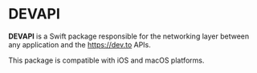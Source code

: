 # DEVAPI

**DEVAPI** is a Swift package responsible for the networking layer between any application and the https://dev.to APIs.

This package is compatible with iOS and macOS platforms.
